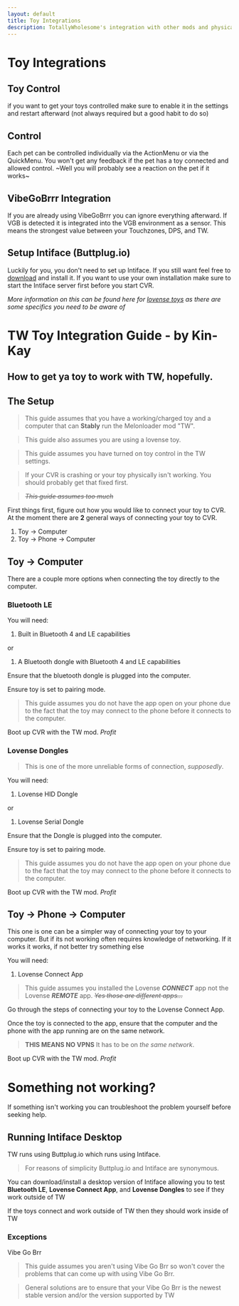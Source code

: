 ```yaml
---
layout: default
title: Toy Integrations
description: TotallyWholesome's integration with other mods and physical toys
---
```


# Toy Integrations

## Toy Control
if you want to get your toys controlled make sure to enable it in the settings and restart afterward (not always required but a good habit to do so)

## Control
Each pet can be controlled individually via the ActionMenu or via the QuickMenu. You won't get any feedback if the pet has a toy connected and allowed control. ~Well you will probably see a reaction on the pet if it works~

## VibeGoBrrr Integration
If you are already using VibeGoBrrr you can ignore everything afterward. If VGB is detected it is integrated into the VGB environment as a sensor. This means the strongest value between your Touchzones, DPS, and TW.

## Setup Intiface (Buttplug.io)
Luckily for you, you don't need to set up Intiface. If you still want feel free to [download](https://intiface.com/desktop/) and install it.
If you want to use your own installation make sure to start the Intiface server first before you start CVR.

_More information on this can be found here for [lovense toys](https://how.do.i.get.buttplug.in/hardware/lovense.html) as there are some specifics you need to be aware of_


# TW Toy Integration Guide - by Kin-Kay

## How to get ya toy to work with TW, hopefully.

## The Setup
> This guide assumes that you have a working/charged toy and a computer that can **Stably** run the Melonloader mod "TW".

> This guide also assumes you are using a lovense toy.

> This guide assumes you have turned on toy control in the TW settings.

> If your CVR is crashing or your toy physically isn't working. You should probably get that fixed first.

> ~~*This guide assumes too much*~~

First things first, figure out how you would like to connect your toy to CVR. At the moment there are **2** general ways of connecting your toy to CVR.
1. Toy -> Computer
1. Toy -> Phone -> Computer

## Toy -> Computer
There are a couple more options when connecting the toy directly to the computer.

### Bluetooth LE
You will need:
1. Built in Bluetooth 4 and LE capabilities

or

1. A Bluetooth dongle with Bluetooth 4 and LE capabilities

Ensure that the bluetooth dongle is plugged into the computer.

Ensure toy is set to pairing mode.
> This guide assumes you do not have the app open on your phone due to the fact that the toy may connect to the phone before it connects to the computer.

Boot up CVR with the TW mod. *Profit*


### Lovense Dongles
> This is one of the more unreliable forms of connection, *supposedly*.

You will need:
1. Lovense HID Dongle

or

1. Lovense Serial Dongle

Ensure that the Dongle is plugged into the computer.

Ensure toy is set to pairing mode.
> This guide assumes you do not have the app open on your phone due to the fact that the toy may connect to the phone before it connects to the computer.

Boot up CVR with the TW mod. *Profit*

## Toy -> Phone -> Computer
This one is one can be a simpler way of connecting your toy to your computer. But if its not working often requires knowledge of networking. If it works it works, if not better try something else

You will need:
1. Lovense Connect App
> This guide assumes you installed the Lovense ***CONNECT*** app not the Lovense ***REMOTE*** app. ~~*Yes those are different apps...*~~

Go through the steps of connecting your toy to the Lovense Connect App.

Once the toy is connected to the app, ensure that the computer and the phone with the app running are on the same network.
> **THIS MEANS NO VPNS** It has to be on *the same network*. 

Boot up CVR with the TW mod. *Profit*

# Something not working?
If something isn't working you can troubleshoot the problem yourself before seeking help.

## Running Intiface Desktop
TW runs using Buttplug.io which runs using Intiface.
> For reasons of simplicity Buttplug.io and Intiface are synonymous.

You can download/install a desktop version of Intiface allowing you to test **Bluetooth LE**, **Lovense Connect App**, and **Lovense Dongles** to see if they work outside of TW

If the toys connect and work outside of TW then they should work inside of TW
### Exceptions
Vibe Go Brr
> This guide assumes you aren't using Vibe Go Brr so won't cover the problems that can come up with using Vibe Go Brr.

> General solutions are to ensure that your Vibe Go Brr is the newest stable version and/or the version supported by TW

